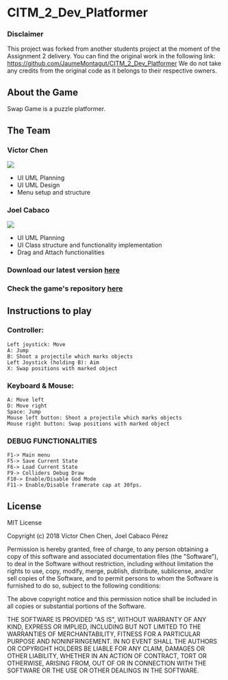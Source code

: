 ﻿# CITM_2_Dev_Platformer

### Disclaimer
This project was forked from another students project at the moment of the Assignment 2 delivery. 
You can find the original work in the following link: https://github.com/JaumeMontagut/CITM_2_Dev_Platformer
We do not take any credits from the original code as it belongs to their respective owners.

## About the Game 
Swap Game is a puzzle platformer.

## The Team
### Víctor Chen
![](https://i.imgur.com/whMlj9l.png)

 - UI UML Planning
 - UI UML Design
 - Menu setup and structure

### Joel Cabaco
![](https://i.imgur.com/IDu18wy.png)
 
 - UI UML Planning
 - UI Class structure and functionality implementation
 - Drag and Attach functionalities

	
### Download our latest version [here](https://github.com/dynamiczero99/CITM_2_Dev_Platformer/releases)
### Check the game's repository [here](https://github.com/dynamiczero99/CITM_2_Dev_Platformer)

## Instructions to play

### Controller:
	Left joystick: Move
	A: Jump
	B: Shoot a projectile which marks objects
	Left Joystick (holding B): Aim
	X: Swap positions with marked object
	
### Keyboard & Mouse:
	A: Move left
	D: Move right
	Space: Jump
	Mouse left button: Shoot a projectile which marks objects
	Mouse right button: Swap positions with marked object
	
### DEBUG FUNCTIONALITIES
	
	F1-> Main menu
	F5-> Save Current State
	F6-> Load Current State
	F9-> Colliders Debug Draw
	F10-> Enable/Disable God Mode
	F11-> Enable/Disable framerate cap at 30fps.
	
## License
MIT License

Copyright (c) 2018 Víctor Chen Chen, Joel Cabaco Pérez

Permission is hereby granted, free of charge, to any person obtaining a copy
of this software and associated documentation files (the "Software"), to deal
in the Software without restriction, including without limitation the rights
to use, copy, modify, merge, publish, distribute, sublicense, and/or sell
copies of the Software, and to permit persons to whom the Software is
furnished to do so, subject to the following conditions:

The above copyright notice and this permission notice shall be included in all
copies or substantial portions of the Software.

THE SOFTWARE IS PROVIDED "AS IS", WITHOUT WARRANTY OF ANY KIND, EXPRESS OR
IMPLIED, INCLUDING BUT NOT LIMITED TO THE WARRANTIES OF MERCHANTABILITY,
FITNESS FOR A PARTICULAR PURPOSE AND NONINFRINGEMENT. IN NO EVENT SHALL THE
AUTHORS OR COPYRIGHT HOLDERS BE LIABLE FOR ANY CLAIM, DAMAGES OR OTHER
LIABILITY, WHETHER IN AN ACTION OF CONTRACT, TORT OR OTHERWISE, ARISING FROM,
OUT OF OR IN CONNECTION WITH THE SOFTWARE OR THE USE OR OTHER DEALINGS IN THE
SOFTWARE.
